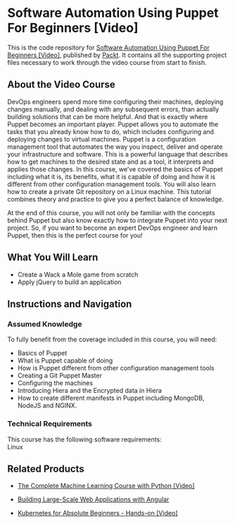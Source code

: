 # Software Automation Using Puppet For Beginners [Video]
This is the code repository for [Software Automation Using Puppet For Beginners [Video]](https://www.packtpub.com/virtualization-and-cloud/software-automation-using-puppet-beginners-video?utm_source=github&utm_medium=repository&utm_campaign=9781789614053), published by [Packt](https://www.packtpub.com/?utm_source=github). It contains all the supporting project files necessary to work through the video course from start to finish.
## About the Video Course
DevOps engineers spend more time configuring their machines, deploying changes manually, and dealing with any subsequent errors, than actually building solutions that can be more helpful. And that is exactly where Puppet becomes an important player. Puppet allows you to automate the tasks that you already know how to do, which includes configuring and deploying changes to virtual machines.
Puppet is a configuration management tool that automates the way you inspect, deliver and operate your infrastructure and software. This is a powerful language that describes how to get machines to the desired state and as a tool, it interprets and applies those changes.
In this course, we’ve covered the basics of Puppet including what it is, its benefits, what it is capable of doing and how it is different from other configuration management tools. You will also learn how to create a private Git repository on a Linux machine. 
This tutorial combines theory and practice to give you a perfect balance of knowledge.

At the end of this course, you will not only be familiar with the concepts behind Puppet but also know exactly how to integrate Puppet into your next project.
So, if you want to become an expert DevOps engineer and learn Puppet, then this is the perfect course for you!

<H2>What You Will Learn</H2>
<DIV class=book-info-will-learn-text>
<UL>
<LI>Create a Wack a Mole game from scratch</LI>
<LI>Apply jQuery to build an application 
</LI></UL></DIV>

## Instructions and Navigation
### Assumed Knowledge
To fully benefit from the coverage included in this course, you will need:<br/>
<DIV class=book-info-will-learn-text>
<UL>
<LI>Basics of Puppet</LI>
<LI>What is Puppet capable of doing</LI>
<LI>How is Puppet different from other configuration management tools</LI>
<LI>Creating a Git Puppet Master</LI>
<LI>Configuring the machines</LI>
<LI>Introducing Hiera and the Encrypted data in Hiera</LI>
<LI>How to create different manifests in Puppet including MongoDB, NodeJS and NGINX. </LI>
</LI></UL></DIV>

### Technical Requirements
This course has the following software requirements:<br/>
Linux

## Related Products
* [The Complete Machine Learning Course with Python [Video]](https://www.packtpub.com/application-development/complete-machine-learning-course-python-video?utm_source=github&utm_medium=repository&utm_campaign=9781838557775)

* [Building Large-Scale Web Applications with Angular]( https://www.packtpub.com/web-development/building-large-scale-web-applications-angular?utm_source=github&utm_medium=repository&utm_campaign=9781789950779)

* [Kubernetes for Absolute Beginners - Hands-on [Video]]( https://www.packtpub.com/application-development/kubernetes-absolute-beginners-hands-video?utm_source=github&utm_medium=repository&utm_campaign=9781789950083)

